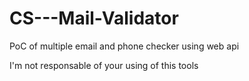 # CS---Mail-Validator
PoC of multiple email and phone checker using web api

I'm not responsable of your using of this tools
